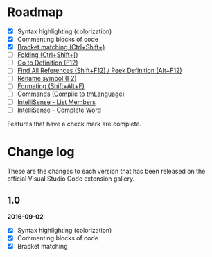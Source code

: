 # Roadmap

- [x] Syntax highlighting (colorization)
- [x] Commenting blocks of code
- [x] [Bracket matching (Ctrl+Shift+\)](https://code.visualstudio.com/docs/editor/editingevolved#_bracket-matching)
- [ ] [Folding (Ctrl+Shift+\[)](https://code.visualstudio.com/docs/editor/codebasics#_folding)
- [ ] [Go to Definition (F12)](https://code.visualstudio.com/docs/editor/editingevolved#_go-to-definition)
- [ ] [Find All References (Shift+F12) / Peek Definition (Alt+F12)](https://code.visualstudio.com/docs/editor/editingevolved#_peek)
- [ ] [Rename symbol (F2)](https://code.visualstudio.com/docs/editor/editingevolved#_rename-symbol)
- [ ] [Formating (Shift+Alt+F)](https://code.visualstudio.com/docs/editor/codebasics#_formatting)
- [ ] [Commands (Compile to tmLanguage)](https://code.visualstudio.com/docs/editor/tasks)
- [ ] [IntelliSense - List Members](https://code.visualstudio.com/docs/editor/intellisense)
- [ ] [IntelliSense - Complete Word](https://code.visualstudio.com/docs/editor/intellisense)

Features that have a check mark are complete.

# Change log

These are the changes to each version that has been released
on the official Visual Studio Code extension gallery.

## 1.0

**2016-09-02**

  - [x] Syntax highlighting (colorization)
  - [x] Commenting blocks of code
  - [x] Bracket matching

